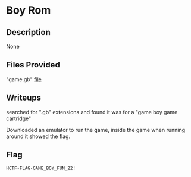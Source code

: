 # Boy Rom

## Description
None

## Files Provided
"game.gb" [file](./Boy%20Rom/game.gb)

## Writeups
searched for ".gb" extensions and found it was for a "game boy game cartridge"

Downloaded an emulator to run the game, inside the game when running around it showed the flag.

## Flag
```
HCTF-FLAG-GAME_BOY_FUN_22!
```